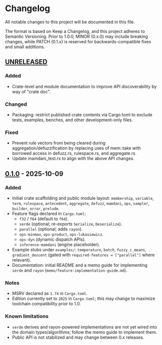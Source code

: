 # Changelog

All notable changes to this project will be documented in this file.

The format is based on Keep a Changelog, and this project adheres to
Semantic Versioning. Prior to 1.0.0, MINOR (0.x.0) may include breaking
changes, while PATCH (0.1.x) is reserved for backwards-compatible fixes
and small additions.

## [UNRELEASED]

### Added

- Crate-level and module documentation to improve API discoverability by way of "crate doc".

### Changed

- Packaging: restrict published crate contents via Cargo.toml to exclude tests, examples, benches, and other development-only files.

### Fixed

- Prevent rule vectors from being cleared during aggregation/defuzzification by replacing uses of mem::take with borrowed access in defuzz.rs, rulespace.rs, and aggregate.rs.
- Update mamdani_test.rs to align with the above API changes.

## [0.1.0] - 2025-10-09

### Added
- Initial crate scaffolding and public module layout: `membership`, `variable`, `term`, `rulespace`,
  `antecedent`, `aggregate`, `defuzz`, `mamdani`, `ops`, `sampler`, `builder`, `error`, `prelude`.
- Feature flags declared in `Cargo.toml`:
  - `f32` / `f64` (default to `f64`).
  - `serde` (optional; re-exports `Serialize`, `Deserialize`).
  - `parallel` (optional; adds `rayon`).
  - `ops-minmax`, `ops-product`, `ops-lukasiewicz`.
  - `ops-dyn` (dynamic dispatch APIs).
  - `inference-mamdani` (engine placeholder).
- Example stubs under `examples/`: `temperature`, `batch`, `fuzzy_c_means`, `gradient_descent`
  (gated with `required-features = ["parallel"]` where relevant).
- Documentation: initial README and a memo guide for implementing `serde` and `rayon`
  (`memo/feature-implementation-guide.md`).

### Notes
- MSRV declared as `1.74` in `Cargo.toml`.
- Edition currently set to `2025` in `Cargo.toml`; this may change to maximize
  toolchain compatibility prior to 1.0.

### Known limitations
- `serde` derives and rayon-powered implementations are not yet wired into the
  domain types/algorithms; follow the memo guide to implement them.
- Public API is not stabilized and may change between 0.x releases.

<!-- Update links if the repository slug changes. -->
[UNRELEASED]: https://github.com/joushuakent/rust-fuzzylogic/compare/v0.1.0...HEAD
[0.1.0]: https://github.com/joushuakent/rust-fuzzylogic/releases/tag/v0.1.0

